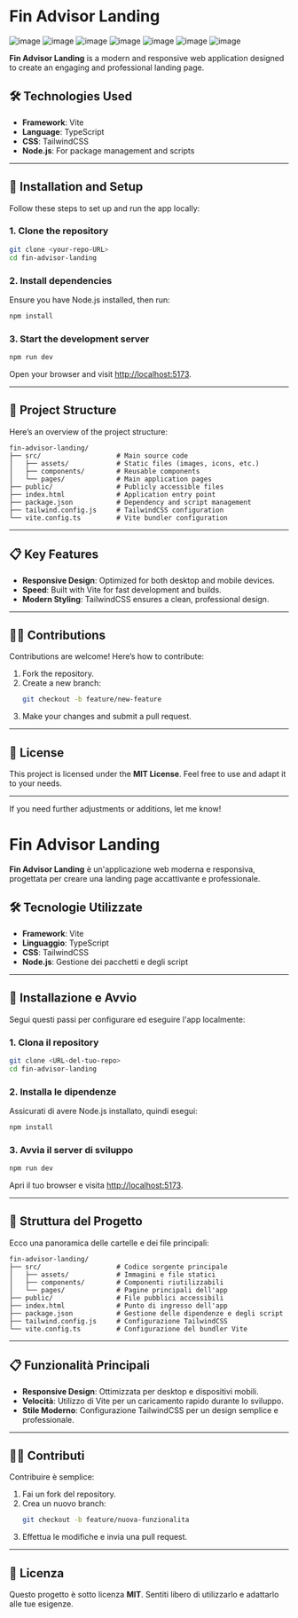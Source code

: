 # Fin Advisor Landing

![image](https://github.com/user-attachments/assets/4f9aeaa1-b856-4ad9-8f81-e5beadfcdff0)
![image](https://github.com/user-attachments/assets/50c6a3f8-fa78-4109-bd4f-b73a324d694f)
![image](https://github.com/user-attachments/assets/ef722636-26f0-4424-9323-80f615bc1ed7)
![image](https://github.com/user-attachments/assets/90d041fb-54fb-4920-a203-f7b25540ef38)
![image](https://github.com/user-attachments/assets/d6cb4cf8-959b-4067-ba65-e8a127d23fdd)
![image](https://github.com/user-attachments/assets/6eca20ce-f987-4294-a06e-74d0cab42492)
![image](https://github.com/user-attachments/assets/17024ceb-1dfc-47cc-8641-771ceb4ccd8d)


**Fin Advisor Landing** is a modern and responsive web application designed to create an engaging and professional landing page.

## 🛠️ Technologies Used

- **Framework**: Vite
- **Language**: TypeScript
- **CSS**: TailwindCSS
- **Node.js**: For package management and scripts

---

## 🚀 Installation and Setup

Follow these steps to set up and run the app locally:

### 1. Clone the repository
```bash
git clone <your-repo-URL>
cd fin-advisor-landing
```

### 2. Install dependencies
Ensure you have Node.js installed, then run:
```bash
npm install
```

### 3. Start the development server
```bash
npm run dev
```
Open your browser and visit [http://localhost:5173](http://localhost:5173).

---

## 📂 Project Structure

Here’s an overview of the project structure:

```plaintext
fin-advisor-landing/
├── src/                   # Main source code
│   ├── assets/            # Static files (images, icons, etc.)
│   ├── components/        # Reusable components
│   └── pages/             # Main application pages
├── public/                # Publicly accessible files
├── index.html             # Application entry point
├── package.json           # Dependency and script management
├── tailwind.config.js     # TailwindCSS configuration
└── vite.config.ts         # Vite bundler configuration
```

---

## 📋 Key Features

- **Responsive Design**: Optimized for both desktop and mobile devices.
- **Speed**: Built with Vite for fast development and builds.
- **Modern Styling**: TailwindCSS ensures a clean, professional design.

---

## 🧑‍💻 Contributions

Contributions are welcome! Here’s how to contribute:
1. Fork the repository.
2. Create a new branch:
   ```bash
   git checkout -b feature/new-feature
   ```
3. Make your changes and submit a pull request.

---

## 📄 License

This project is licensed under the **MIT License**. Feel free to use and adapt it to your needs.

---

If you need further adjustments or additions, let me know!



# Fin Advisor Landing

**Fin Advisor Landing** è un'applicazione web moderna e responsiva, progettata per creare una landing page accattivante e professionale.

## 🛠️ Tecnologie Utilizzate

- **Framework**: Vite
- **Linguaggio**: TypeScript
- **CSS**: TailwindCSS
- **Node.js**: Gestione dei pacchetti e degli script

---

## 🚀 Installazione e Avvio

Segui questi passi per configurare ed eseguire l'app localmente:

### 1. Clona il repository
```bash
git clone <URL-del-tuo-repo>
cd fin-advisor-landing
```

### 2. Installa le dipendenze
Assicurati di avere Node.js installato, quindi esegui:
```bash
npm install
```

### 3. Avvia il server di sviluppo
```bash
npm run dev
```
Apri il tuo browser e visita [http://localhost:5173](http://localhost:5173).

---

## 📂 Struttura del Progetto

Ecco una panoramica delle cartelle e dei file principali:

```plaintext
fin-advisor-landing/
├── src/                   # Codice sorgente principale
│   ├── assets/            # Immagini e file statici
│   ├── components/        # Componenti riutilizzabili
│   └── pages/             # Pagine principali dell'app
├── public/                # File pubblici accessibili
├── index.html             # Punto di ingresso dell'app
├── package.json           # Gestione delle dipendenze e degli script
├── tailwind.config.js     # Configurazione TailwindCSS
└── vite.config.ts         # Configurazione del bundler Vite
```

---

## 📋 Funzionalità Principali

- **Responsive Design**: Ottimizzata per desktop e dispositivi mobili.
- **Velocità**: Utilizzo di Vite per un caricamento rapido durante lo sviluppo.
- **Stile Moderno**: Configurazione TailwindCSS per un design semplice e professionale.

---

## 🧑‍💻 Contributi

Contribuire è semplice:
1. Fai un fork del repository.
2. Crea un nuovo branch:
   ```bash
   git checkout -b feature/nuova-funzionalita
   ```
3. Effettua le modifiche e invia una pull request.

---

## 📄 Licenza

Questo progetto è sotto licenza **MIT**. Sentiti libero di utilizzarlo e adattarlo alle tue esigenze.

